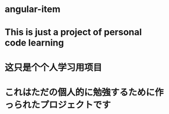 # angular-item
# This is just a project of personal code learning

# 这只是个个人学习用项目

# これはただの個人的に勉強するために作っられたプロジェクトです

